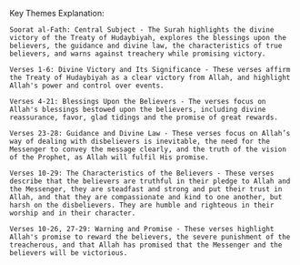 Key Themes Explanation:

    Soorat al-Fath: Central Subject - The Surah highlights the divine victory of the Treaty of Hudaybiyah, explores the blessings upon the believers, the guidance and divine law, the characteristics of true believers, and warns against treachery while promising victory.

    Verses 1-6: Divine Victory and Its Significance - These verses affirm the Treaty of Hudaybiyah as a clear victory from Allah, and highlight Allah's power and control over events.

    Verses 4-21: Blessings Upon the Believers - The verses focus on Allah's blessings bestowed upon the believers, including divine reassurance, favor, glad tidings and the promise of great rewards.

    Verses 23-28: Guidance and Divine Law - These verses focus on Allah’s way of dealing with disbelievers is inevitable, the need for the Messenger to convey the message clearly, and the truth of the vision of the Prophet, as Allah will fulfil His promise.

    Verses 10-29: The Characteristics of the Believers - These verses describe that the believers are truthful in their pledge to Allah and the Messenger, they are steadfast and strong and put their trust in Allah, and that they are compassionate and kind to one another, but harsh on the disbelievers. They are humble and righteous in their worship and in their character.

    Verses 10-26, 27-29: Warning and Promise - These verses highlight Allah's promise to reward the believers, the severe punishment of the treacherous, and that Allah has promised that the Messenger and the believers will be victorious.